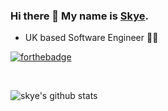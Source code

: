 ### Hi there 👋 My name is [Skye](https://GlitchSkye.github.io/).

* UK based Software Engineer 💖💖

[![forthebadge](https://forthebadge.com/images/badges/60-percent-of-the-time-works-every-time.svg)](https://forthebadge.com)

<br>

![skye's github stats](https://github-readme-stats.vercel.app/api?username=glitchSkye&show_icons=true&theme=ambient_gradient&count_private=true&hide=stars)


